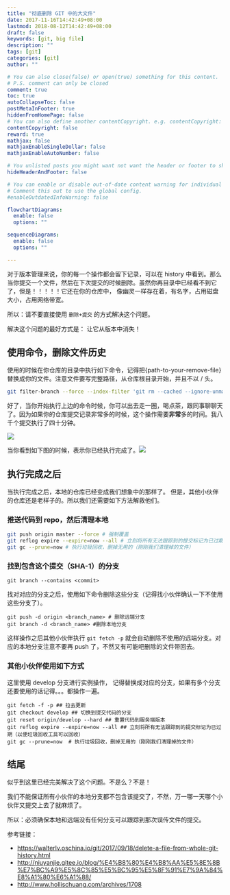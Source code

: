 ```yaml
---
title: "彻底删除 GIT 中的大文件"
date: 2017-11-16T14:42:49+08:00
lastmod: 2018-08-12T14:42:49+08:00
draft: false
keywords: [git, big file]
description: ""
tags: [git]
categories: [git]
author: ""

# You can also close(false) or open(true) something for this content.
# P.S. comment can only be closed
comment: true
toc: true
autoCollapseToc: false
postMetaInFooter: true
hiddenFromHomePage: false
# You can also define another contentCopyright. e.g. contentCopyright: "This is another copyright."
contentCopyright: false
reward: true
mathjax: false
mathjaxEnableSingleDollar: false
mathjaxEnableAutoNumber: false

# You unlisted posts you might want not want the header or footer to show
hideHeaderAndFooter: false

# You can enable or disable out-of-date content warning for individual post.
# Comment this out to use the global config.
#enableOutdatedInfoWarning: false

flowchartDiagrams:
  enable: false
  options: ""

sequenceDiagrams: 
  enable: false
  options: ""

---
```


对于版本管理来说，你的每一个操作都会留下记录，可以在 history 中看到。那么当你提交一个文件，然后在下次提交的时候删除。虽然你再目录中已经看不到它了，但是！！！！！它还在你的仓库中， 像幽灵一样存在着，有名字，占用磁盘大小，占用网络带宽。

所以：请不要直接使用 `删除+提交` 的方式解决这个问题。

解决这个问题的最好方式是： 让它从版本中消失！

## 使用命令，删除文件历史
使用的时候在你仓库的目录中执行如下命令，记得把{path-to-your-remove-file} 替换成你的文件。注意文件要写完整路径，从仓库根目录开始，并且不以 / 头。

```bash
git filter-branch --force --index-filter 'git rm --cached --ignore-unmatch {path-to-your-remove-file}' --prune-empty --tag-name-filter cat -- --all
```

好了，当你开始执行上边的命令时候，你可以出去走一圈，喝点茶，跟同事聊聊天了。因为如果你的仓库提交记录非常多的时候，这个操作需要**非常**多的时间。我八千个提交执行了四十分钟。

![](media/15108327087264/15108336401558.jpg)

当你看到如下图的时候，表示你已经执行完成了。![](media/15108327087264/15108336568068.jpg)


## 执行完成之后
当执行完成之后，本地的仓库已经变成我们想象中的那样了。
但是，其他小伙伴的仓库还是老样子的。所以我们还需要如下方法解救他们。
	
### 推送代码到 repo，然后清理本地

```bash
git push origin master --force # 强制覆盖
git reflog expire --expire=now --all # 立刻将所有无法跟踪到的提交标记为已过期（以便垃圾回收工具可以回收）
git gc --prune=now # 执行垃圾回收，删掉无用的（刚刚我们清理掉的文件）
```
### 找到包含这个提交（SHA-1）的分支

```
git branch --contains <commit>
```

找对对应的分支之后，使用如下命令删除这些分支（记得找小伙伴确认一下不使用这些分支了）。

```
git push -d origin <branch_name> # 删除远端分支
git branch -d <branch_name> #删除本地分支
```

这样操作之后其他小伙伴执行 `git fetch -p` 就会自动删除不使用的远端分支。对应的本地分支注意不要再 push 了，不然又有可能吧删除的文件带回去。


### 其他小伙伴使用如下方式

这里使用 develop 分支进行实例操作， 记得替换成对应的分支，如果有多个分支还要使用的话记得。。。都操作一遍。

```
git fetch -f -p ## 拉去更新
git checkout develop ## 切换到提交代码的分支
git reset origin/develop --hard ## 重置代码到服务端版本
git reflog expire --expire=now --all ## 立刻将所有无法跟踪到的提交标记为已过期（以便垃圾回收工具可以回收）
git gc --prune=now  # 执行垃圾回收，删掉无用的（刚刚我们清理掉的文件）

```

## 结尾
似乎到这里已经完美解决了这个问题。不是么？不是！

我们不能保证所有小伙伴的本地分支都不包含该提交了，不然，万一哪一天哪个小伙伴又提交上去了就麻烦了。

所以：必须确保本地和远端没有任何分支可以跟踪到那次误传文件的提交。

参考链接：

- https://walterlv.oschina.io/git/2017/09/18/delete-a-file-from-whole-git-history.html
- http://niuyanjie.gitee.io/blog/%E4%B8%80%E4%B8%AA%E5%8E%8B%E7%BC%A9%E5%8C%85%E5%BC%95%E5%8F%91%E7%9A%84%E8%A1%80%E6%A1%88/
- http://www.hollischuang.com/archives/1708